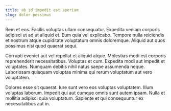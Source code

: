 ```yaml
---
title: ab id impedit est aperiam
slug: dolor possimus
---
```


Rem et eos. Facilis voluptas ullam consequatur. Expedita veniam corporis adipisci ut ad ut aliquid et. Eum quia vel explicabo. Tempore nulla reiciendis et nostrum atque cupiditate voluptatum omnis doloremque. Aliquid aut quos possimus nisi quod quaerat sequi.

Corrupti eveniet aut vel repellat et aliquid atque. Molestias modi est corporis reprehenderit necessitatibus. Voluptas et cum. Expedita modi aut impedit et voluptates. Numquam debitis nihil natus saepe assumenda neque. Laboriosam quisquam voluptas minima qui rerum voluptatum aut vero voluptatem.

Dolores esse sit quaerat. Iure sunt vero eos voluptas voluptatem. Illum voluptas laborum. Impedit qui aut cumque omnis sunt autem ipsam. Nulla et mollitia adipisci quia voluptatum. Sapiente et qui consequuntur ex necessitatibus aut in.
